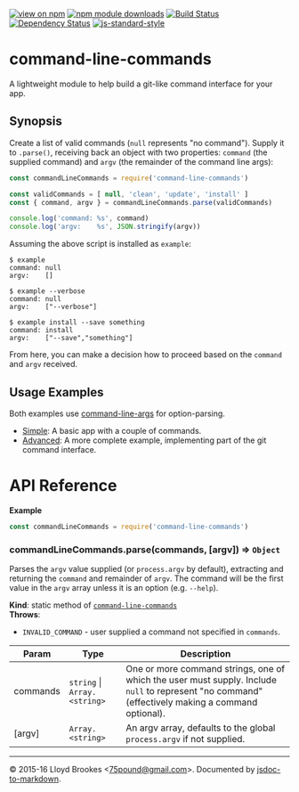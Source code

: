 [![view on npm](http://img.shields.io/npm/v/command-line-commands.svg)](https://www.npmjs.org/package/command-line-commands)
[![npm module downloads](http://img.shields.io/npm/dt/command-line-commands.svg)](https://www.npmjs.org/package/command-line-commands)
[![Build Status](https://travis-ci.org/75lb/command-line-commands.svg?branch=master)](https://travis-ci.org/75lb/command-line-commands)
[![Dependency Status](https://david-dm.org/75lb/command-line-commands.svg)](https://david-dm.org/75lb/command-line-commands)
[![js-standard-style](https://img.shields.io/badge/code%20style-standard-brightgreen.svg)](https://github.com/feross/standard)

# command-line-commands
A lightweight module to help build a git-like command interface for your app.

## Synopsis

Create a list of valid commands (`null` represents "no command"). Supply it to `.parse()`, receiving back an object with two properties: `command` (the supplied command) and `argv` (the remainder of the command line args):
```js
const commandLineCommands = require('command-line-commands')

const validCommands = [ null, 'clean', 'update', 'install' ]
const { command, argv } = commandLineCommands.parse(validCommands)

console.log('command: %s', command)
console.log('argv:    %s', JSON.stringify(argv))
```

Assuming the above script is installed as `example`:
```
$ example
command: null
argv:    []

$ example --verbose
command: null
argv:    ["--verbose"]

$ example install --save something
command: install
argv:    ["--save","something"]
```

From here, you can make a decision how to proceed based on the `command` and `argv` received.

## Usage Examples

Both examples use [command-line-args](https://github.com/75lb/command-line-args) for option-parsing.

- [Simple](https://github.com/75lb/command-line-commands/blob/next/example/simple.js): A basic app with a couple of commands.
- [Advanced](https://github.com/75lb/command-line-commands/blob/next/example/advanced/git.js): A more complete example, implementing part of the git command interface.

# API Reference
**Example**  
```js
const commandLineCommands = require('command-line-commands')
```
<a name="module_command-line-commands.parse"></a>

### commandLineCommands.parse(commands, [argv]) ⇒ <code>Object</code>
Parses the `argv` value supplied (or `process.argv` by default), extracting and returning the `command` and remainder of `argv`. The command will be the first value in the `argv` array unless it is an option (e.g. `--help`).

**Kind**: static method of <code>[command-line-commands](#module_command-line-commands)</code>  
**Throws**:

- `INVALID_COMMAND` - user supplied a command not specified in `commands`.


| Param | Type | Description |
| --- | --- | --- |
| commands | <code>string</code> &#124; <code>Array.&lt;string&gt;</code> | One or more command strings, one of which the user must supply. Include `null` to represent "no command" (effectively making a command optional). |
| [argv] | <code>Array.&lt;string&gt;</code> | An argv array, defaults to the global `process.argv` if not supplied. |


* * *

&copy; 2015-16 Lloyd Brookes \<75pound@gmail.com\>. Documented by [jsdoc-to-markdown](https://github.com/jsdoc2md/jsdoc-to-markdown).
